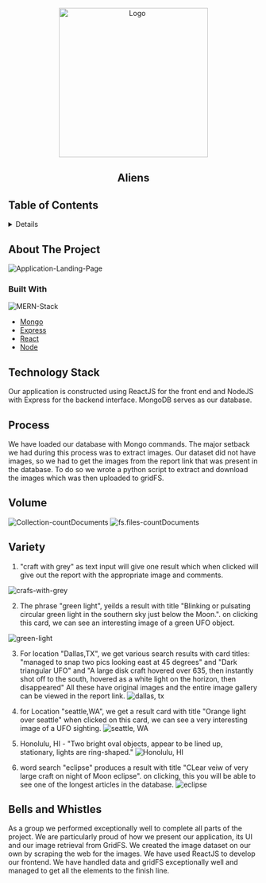 <!-- PROJECT LOGO -->
<br />
<div align="center">
    <img src="countImages/logo.png" alt="Logo" width="300" height="300">
</div>

<h2 align="center">Aliens</h2>


<!-- TABLE OF CONTENTS -->
<summary><h2>Table of Contents</h2></summary>
<details>
  <ol>
    <li><a href="#Tecnology-stack">Technology Stack</a></li>
    <li><a href="#process">Process</a></li>
    <li><a href="#volume">Volume</a></li>
    <li><a href="#variety">Variety</a></li>
    <li><a href="#bells-whistles">Bells and Whistles</a></li>
    </li>
</ol>
</details>


<!-- ABOUT THE PROJECT -->
## About The Project
![Application-Landing-Page](countImages/landing-page.png)

### Built With
![MERN-Stack](countImages/mern.png)
* [Mongo][Mongo-url]
* [Express][Express-url]
* [React][React-url]
* [Node][Node-url]

## Technology Stack
Our application is constructed using ReactJS for the front end and NodeJS with Express for the backend interface. 
MongoDB serves as our database.

## Process
We have loaded our database with Mongo commands. The major setback we had during this process was to extract images. Our dataset did not have images, so we had to get the images from the report link that was present in the database. To do so we wrote a python script to extract and download the images which was then uploaded to gridFS.


## Volume
![Collection-countDocuments](countImages/image-1.png)
![fs.files-countDocuments](countImages/image-2.png)

## Variety
1. "craft with grey" as text input will give one result which when clicked will give out the report with the appropriate image and comments.

![crafs-with-grey](countImages/query-1.png)

2. The phrase "green light", yeilds a result with title "Blinking or pulsating circular green light in the southern sky just below the Moon.". on clicking this card, we can see an interesting image of a green UFO object.

![green-light](countImages/query-2.png)

3. For location "Dallas,TX", we get various search results with card titles: "managed to snap two pics looking east at 45 degrees" and "Dark triangular UFO" and "A large disk craft hovered over 635, then instantly shot off to the south, hovered as a white light on the horizon, then disappeared" 
All these have original images and the entire image gallery can be viewed in the report link.
![dallas, tx](countImages/query-3.png)

4. for Location "seattle,WA", we get a result card with title "Orange light over seattle" when clicked on this card, we can see a very interesting image of a UFO sighting.
![seattle, WA](countImages/query-4.png)

5. Honolulu, HI - "Two bright oval objects, appear to be lined up, stationary, lights are ring-shaped."
![Honolulu, HI](countImages/query-5.png)

6. word search "eclipse" produces a result with title "CLear veiw of very large craft on night of Moon eclipse". on clicking, this you will be able to see one of the longest articles in the database.
![eclipse](countImages/query-6.png)

## Bells and Whistles
As a group we performed exceptionally well to complete all parts of the project. We are particularly proud of how we present our application, its UI and our image retrieval from GridFS. 
We created the image dataset on our own by scraping the web for the images.
We have used ReactJS to develop our frontend. We have handled data and gridFS exceptionally well and managed to get all the elements to the finish line.


<!-- MARKDOWN LINKS & IMAGES -->
<!-- https://www.markdownguide.org/basic-syntax/#reference-style-links -->

[React.js]: https://img.shields.io/badge/React-20232A?style=for-the-badge&logo=react&logoColor=61DAFB
[React-url]: https://reactjs.org/
[Mongo-url]: https://www.mongodb.com/docs/manual/installation/
[Express-url]: https://expressjs.com/en/starter/installing.html
[Node-url]: https://nodejs.org/en/about